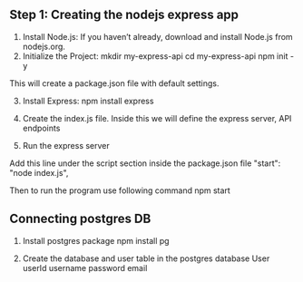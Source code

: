 ## Step 1: Creating the nodejs express app
1. Install Node.js: If you haven’t already, download and install Node.js from nodejs.org.
2. Initialize the Project:
mkdir my-express-api
cd my-express-api
npm init -y

This will create a package.json file with default settings.

3. Install Express:
npm install express

4. Create the index.js file. Inside this we will define the express server, API endpoints
5. Run the express server

Add this line under the script section inside the package.json file
"start": "node index.js",

Then to run the program use following command
npm start

## Connecting postgres DB
1. Install postgres package
npm install pg

2. Create the database and user table in the postgres database
User
userId
username
password
email
